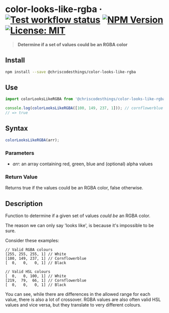 # color-looks-like-rgba &middot; [![Test workflow status](https://github.com/ChrisCodesThings/color-looks-like-rgba/actions/workflows/test.yml/badge.svg)](../../actions/workflows/test.yml) [![NPM Version](https://img.shields.io/npm/v/@chriscodesthings/color-looks-like-rgba)](https://www.npmjs.com/package/@chriscodesthings/color-looks-like-rgba) [![License: MIT](https://img.shields.io/badge/License-MIT-blue.svg)](https://opensource.org/licenses/MIT)

> **Determine if a set of values could be an RGBA color**

## Install

```sh
npm install --save @chriscodesthings/color-looks-like-rgba
```

## Use

```js
import colorLooksLikeRGBA from '@chriscodesthings/color-looks-like-rgba';

console.log(colorLooksLikeRGBA([100, 149, 237, 1])); // cornflowerblue
// => true
```

## Syntax

```js
colorLooksLikeRGBA(arr);
```

### Parameters

- *arr*: an array containing red, green, blue and (optional) alpha values

### Return Value

Returns true if the values could be an RGBA color, false otherwise.

## Description

Function to determine if a given set of values *could be* an RGBA color. 

The reason we can only say 'looks like', is because it's impossible to be sure. 

Consider these examples:
```
// Valid RGBA colours
[255, 255, 255, 1] // White
[100, 149, 237, 1] // Cornflowerblue
[  0,   0,   0, 1] // Black

// Valid HSL colours
[  0,   0, 100, 1] // White
[219,  79,  66, 1] // Cornflowerblue
[  0,   0,   0, 1] // Black
```

You can see, while there are differences in the allowed range for each value, there is also a lot of crossover. RGBA values are also often valid HSL values and vice versa, but they translate to very different colours. 
